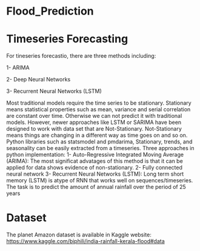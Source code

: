 # Flood_Prediction

# Timeseries Forecasting

For tineseries forecastio, there are three methods including:

1- ARIMA

2- Deep Neural Networks

3- Recurrent Neural Networks (LSTM)

Most traditional models require the time series to be stationary. Stationary means statistical properties such as mean, variance and serial correlation are constant over time. Otherwise we can not predict it with traditional models.
However, newer approaches like LSTM or SARIMA have been designed to work with data set that are Not-Stationary.
Not-Stationary means things are changing in a different way as time goes on and so on.
Python libraries such as statsmodel and pmdarima, Stationary, trends, and seasonality can be easily extracted from a timeseries.
Three approaches in python implementation:
1- Auto-Regressive Integrated Moving Average (ARIMA):
The most significat advatages of this method is that it can be applied for data shows evidence of non-stationary.
2- Fully connected neural network
3- Recurrent Neural Networks (LSTM):
Long term short memory (LSTM) is atype of RNN that works well on sequences/timeseries.
The task is to predict the amount of annual rainfall over the period of 25 years

# Dataset
The planet Amazon dataset is available in Kaggle website: https://www.kaggle.com/biphili/india-rainfall-kerala-flood#data
